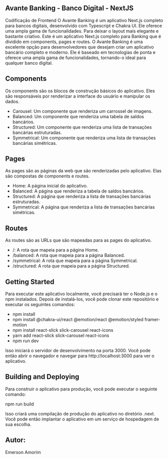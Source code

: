 ## Avante Banking - Banco Digital - NextJS

Codificação de Frontend O Avante Banking é um aplicativo Next.js completo para bancos digitais, desenvolvido com Typescript e Chakra UI. Ele oferece uma ampla gama de funcionalidades.
 Para deixar o layout mais elegante e bastante criativo. Este é um aplicativo Next.js completo para Banking que é dividido em components, pages e routes.
O Avante Banking é uma excelente opção para desenvolvedores que desejam criar um aplicativo bancário completo e moderno. Ele é baseado em tecnologias de ponta e oferece uma ampla gama de funcionalidades, tornando-o ideal para qualquer banco digital.


## Components
Os components são os blocos de construção básicos do aplicativo. Eles são responsáveis por renderizar a interface do usuário e manipular os dados.

* Carousel: Um componente que renderiza um carrossel de imagens.
* Balanced: Um componente que renderiza uma tabela de saldos bancários.
* Structured: Um componente que renderiza uma lista de transações bancárias estruturadas.
* Symmetrical: Um componente que renderiza uma lista de transações bancárias simétricas.

## Pages
As pages são as páginas da web que são renderizadas pelo aplicativo. Elas são compostas de components e routes.

* Home: A página inicial do aplicativo.
* Balanced: A página que renderiza a tabela de saldos bancários.
* Structured: A página que renderiza a lista de transações bancárias estruturadas.
* Symmetrical: A página que renderiza a lista de transações bancárias simétricas.


## Routes
As routes são as URLs que são mapeadas para as pages do aplicativo.

* /: A rota que mapeia para a página Home.
* /balanced: A rota que mapeia para a página Balanced.
* /symmetrical: A rota que mapeia para a página Symmetrical.
* /structured: A rota que mapeia para a página Structured.

## Getting Started
Para executar este aplicativo localmente, você precisará ter o Node.js e o npm instalados. Depois de instalá-los, você pode clonar este repositório e executar os seguintes comandos:

- npm install
- npm install @chakra-ui/react @emotion/react @emotion/styled framer-motion
- npm install react-slick slick-carousel react-icons
- yarn add react-slick slick-carousel react-icons
- npm run dev

Isso iniciará o servidor de desenvolvimento na porta 3000. Você pode então abrir o navegador e navegar para http://localhost:3000 para ver o aplicativo.

## Building and Deploying
Para construir o aplicativo para produção, você pode executar o seguinte comando:

npm run build

Isso criará uma compilação de produção do aplicativo no diretório .next. Você pode então implantar o aplicativo em um serviço de hospedagem de sua escolha.


## Autor:
Emerson Amorim

